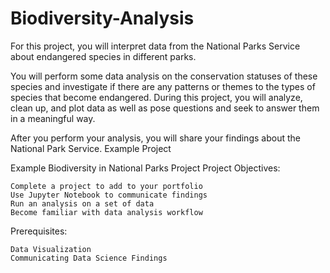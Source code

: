 # Biodiversity-Analysis
For this project, you will interpret data from the National Parks Service about endangered species in different parks.

You will perform some data analysis on the conservation statuses of these species and investigate if there are any patterns or themes to the types of species that become endangered. During this project, you will analyze, clean up, and plot data as well as pose questions and seek to answer them in a meaningful way.

After you perform your analysis, you will share your findings about the National Park Service.
Example Project

Example Biodiversity in National Parks Project
Project Objectives:

    Complete a project to add to your portfolio
    Use Jupyter Notebook to communicate findings
    Run an analysis on a set of data
    Become familiar with data analysis workflow

Prerequisites:

    Data Visualization
    Communicating Data Science Findings
